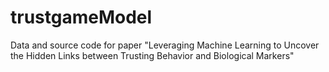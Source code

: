 # trustgameModel

Data and source code for paper "Leveraging Machine Learning to Uncover the Hidden Links between Trusting Behavior and Biological Markers"
